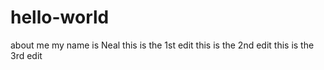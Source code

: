 # hello-world
about me
my name is Neal
this is the 1st edit
this is the 2nd edit
this is the 3rd edit
